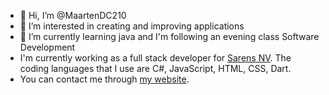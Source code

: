 - 👋 Hi, I’m @MaartenDC210
- 👀 I’m interested in creating and improving applications
- 🌱 I’m currently learning java and I'm following an evening class Software Development
- I'm currently working as a full stack developer for [Sarens NV](https://www.sarens.com/). The coding languages that I use are C#, JavaScript, HTML, CSS, Dart.
- You can contact me through [my website](https://mdecat.be/).

<!---
MaartenDC210/MaartenDC210 is a ✨ special ✨ repository because its `README.md` (this file) appears on your GitHub profile.
You can click the Preview link to take a look at your changes.
--->
